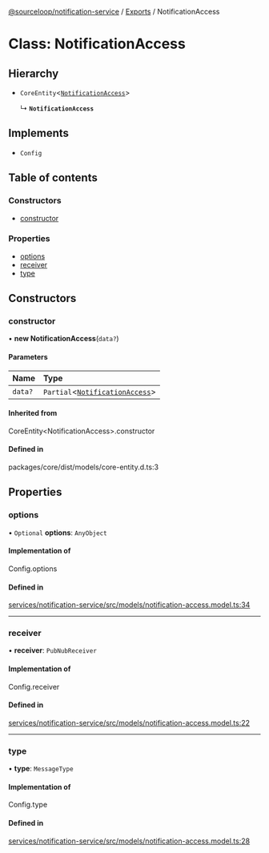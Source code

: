 [@sourceloop/notification-service](../README.md) / [Exports](../modules.md) / NotificationAccess

# Class: NotificationAccess

## Hierarchy

- `CoreEntity`<[`NotificationAccess`](NotificationAccess.md)\>

  ↳ **`NotificationAccess`**

## Implements

- `Config`

## Table of contents

### Constructors

- [constructor](NotificationAccess.md#constructor)

### Properties

- [options](NotificationAccess.md#options)
- [receiver](NotificationAccess.md#receiver)
- [type](NotificationAccess.md#type)

## Constructors

### constructor

• **new NotificationAccess**(`data?`)

#### Parameters

| Name | Type |
| :------ | :------ |
| `data?` | `Partial`<[`NotificationAccess`](NotificationAccess.md)\> |

#### Inherited from

CoreEntity<NotificationAccess\>.constructor

#### Defined in

packages/core/dist/models/core-entity.d.ts:3

## Properties

### options

• `Optional` **options**: `AnyObject`

#### Implementation of

Config.options

#### Defined in

[services/notification-service/src/models/notification-access.model.ts:34](https://github.com/sourcefuse/loopback4-microservice-catalog/blob/93a7f917/services/notification-service/src/models/notification-access.model.ts#L34)

___

### receiver

• **receiver**: `PubNubReceiver`

#### Implementation of

Config.receiver

#### Defined in

[services/notification-service/src/models/notification-access.model.ts:22](https://github.com/sourcefuse/loopback4-microservice-catalog/blob/93a7f917/services/notification-service/src/models/notification-access.model.ts#L22)

___

### type

• **type**: `MessageType`

#### Implementation of

Config.type

#### Defined in

[services/notification-service/src/models/notification-access.model.ts:28](https://github.com/sourcefuse/loopback4-microservice-catalog/blob/93a7f917/services/notification-service/src/models/notification-access.model.ts#L28)

